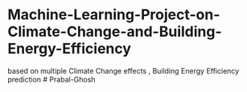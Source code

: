 # Machine-Learning-Project-on-Climate-Change-and-Building-Energy-Efficiency
based on multiple Climate Change  effects , Building Energy Efficiency prediction
#   P r a b a l - G h o s h  
 